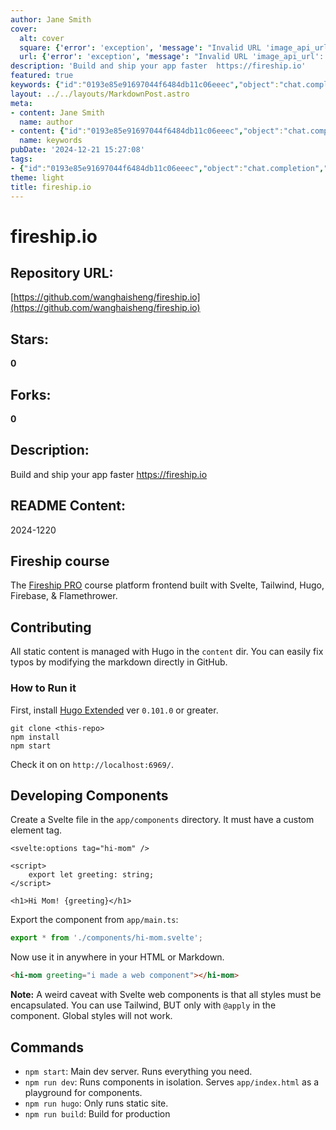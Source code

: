 ```yaml
---
author: Jane Smith
cover:
  alt: cover
  square: {'error': 'exception', 'message': "Invalid URL 'image_api_url': No scheme supplied. Perhaps you meant https://image_api_url?"}
  url: {'error': 'exception', 'message': "Invalid URL 'image_api_url': No scheme supplied. Perhaps you meant https://image_api_url?"}
description: 'Build and ship your app faster  https://fireship.io'
featured: true
keywords: {"id":"0193e85e91697044f6484db11c06eeec","object":"chat.completion","created":1734770332,"model":"Qwen/Qwen2.5-7B-Instruct","choices":[{"index":0,"message":{"role":"assistant","content":"### Keywords:\n- Fireship\n- Svelte\n- Tailwind\n- Hugo\n- Firebase\n- Flamethrower\n- PRO course\n- GitHub\n- web components\n- Svelte web components\n- static content\n- Hugo Extended\n- development server\n- component development\n- production build\n\n### Tags:\n- Fireship.io\n- Frontend Development\n- Svelte Framework\n- Tailwind CSS\n- Hugo Static Site Generator\n- Firebase Integration\n- Web Components\n- GitHub Contribution\n- Development Workflow\n- Web Development Tools"},"finish_reason":"stop"}],"usage":{"prompt_tokens":449,"completion_tokens":113,"total_tokens":562},"system_fingerprint":""}
layout: ../../layouts/MarkdownPost.astro
meta:
- content: Jane Smith
  name: author
- content: {"id":"0193e85e91697044f6484db11c06eeec","object":"chat.completion","created":1734770332,"model":"Qwen/Qwen2.5-7B-Instruct","choices":[{"index":0,"message":{"role":"assistant","content":"### Keywords:\n- Fireship\n- Svelte\n- Tailwind\n- Hugo\n- Firebase\n- Flamethrower\n- PRO course\n- GitHub\n- web components\n- Svelte web components\n- static content\n- Hugo Extended\n- development server\n- component development\n- production build\n\n### Tags:\n- Fireship.io\n- Frontend Development\n- Svelte Framework\n- Tailwind CSS\n- Hugo Static Site Generator\n- Firebase Integration\n- Web Components\n- GitHub Contribution\n- Development Workflow\n- Web Development Tools"},"finish_reason":"stop"}],"usage":{"prompt_tokens":449,"completion_tokens":113,"total_tokens":562},"system_fingerprint":""}
  name: keywords
pubDate: '2024-12-21 15:27:08'
tags:
- {"id":"0193e85e91697044f6484db11c06eeec","object":"chat.completion","created":1734770332,"model":"Qwen/Qwen2.5-7B-Instruct","choices":[{"index":0,"message":{"role":"assistant","content":"### Keywords:\n- Fireship\n- Svelte\n- Tailwind\n- Hugo\n- Firebase\n- Flamethrower\n- PRO course\n- GitHub\n- web components\n- Svelte web components\n- static content\n- Hugo Extended\n- development server\n- component development\n- production build\n\n### Tags:\n- Fireship.io\n- Frontend Development\n- Svelte Framework\n- Tailwind CSS\n- Hugo Static Site Generator\n- Firebase Integration\n- Web Components\n- GitHub Contribution\n- Development Workflow\n- Web Development Tools"},"finish_reason":"stop"}],"usage":{"prompt_tokens":449,"completion_tokens":113,"total_tokens":562},"system_fingerprint":""}
theme: light
title: fireship.io
---
```


# fireship.io

## Repository URL: 
[https://github.com/wanghaisheng/fireship.io](https://github.com/wanghaisheng/fireship.io)

## Stars: 
**0**

## Forks: 
**0**

## Description: 
Build and ship your app faster  https://fireship.io

## README Content: 
2024-1220

## Fireship course


The [Fireship PRO](https://fireship.io) course platform frontend built with Svelte, Tailwind, Hugo, Firebase, & Flamethrower. 

## Contributing

All static content is managed with Hugo in the `content` dir. You can easily fix typos by modifying the markdown directly in GitHub. 

### How to Run it

First, install [Hugo Extended](https://gohugo.io/getting-started/installing/) ver `0.101.0` or greater. 

```
git clone <this-repo>
npm install
npm start
```

Check it on on `http://localhost:6969/`.


## Developing Components 

Create a Svelte file in the `app/components` directory. It must have a custom element tag. 

```svelte
<svelte:options tag="hi-mom" />

<script>
    export let greeting: string;
</script>

<h1>Hi Mom! {greeting}</h1> 
```

Export the component from `app/main.ts`:

```ts
export * from './components/hi-mom.svelte';
```

Now use it in anywhere in your HTML or Markdown. 

```html
<hi-mom greeting="i made a web component"></hi-mom>
```

**Note:** A weird caveat with Svelte web components is that all styles must be encapsulated. You can use Tailwind, BUT only with `@apply` in the component. Global styles will not work.

## Commands

- `npm start`: Main dev server. Runs everything you need. 
- `npm run dev`: Runs components in isolation. Serves `app/index.html` as a playground for components. 
- `npm run hugo`: Only runs static site. 
- `npm run build`: Build for production

